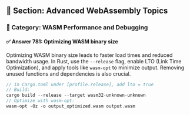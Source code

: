 ## 📘 Section: Advanced WebAssembly Topics  
### 🔹 Category: WASM Performance and Debugging  
#### ✅ Answer 781: Optimizing WASM binary size

Optimizing WASM binary size leads to faster load times and reduced bandwidth usage. In Rust, use the `--release` flag, enable LTO (Link Time Optimization), and apply tools like `wasm-opt` to minimize output. Removing unused functions and dependencies is also crucial.

```rust
// In Cargo.toml under [profile.release], add lto = true
// Build:
cargo build --release --target wasm32-unknown-unknown
// Optimize with wasm-opt:
wasm-opt -Oz -o output_optimized.wasm output.wasm
```

